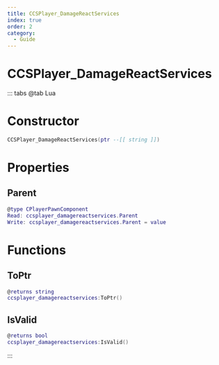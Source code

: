 ```yaml
---
title: CCSPlayer_DamageReactServices
index: true
order: 2
category:
  - Guide
---
```


# CCSPlayer_DamageReactServices

::: tabs
@tab Lua
# Constructor
```lua
CCSPlayer_DamageReactServices(ptr --[[ string ]])
```
# Properties
## Parent 
```lua
@type CPlayerPawnComponent
Read: ccsplayer_damagereactservices.Parent
Write: ccsplayer_damagereactservices.Parent = value
```
# Functions
## ToPtr
```lua
@returns string
ccsplayer_damagereactservices:ToPtr()
```
## IsValid
```lua
@returns bool
ccsplayer_damagereactservices:IsValid()
```

:::